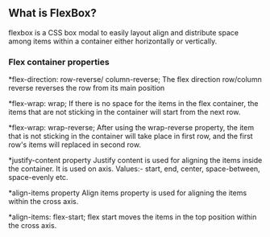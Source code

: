## What is FlexBox?
flexbox is a CSS box modal to easily layout align and distribute space among items
within a container either horizontally or vertically.

### Flex container properties
*flex-direction: row-reverse/ column-reverse;
The flex direction row/column reverse reverses the row from its main position

*flex-wrap: wrap;
If there is no space for the items in the flex container, the items that are not sticking in the container will start from the next row.

*flex-wrap: wrap-reverse;
After using the wrap-reverse property, the item that is not sticking in the container will take place in first row, and the first row's items will replaced in second row.

*justify-content property
Justify content is used for aligning the items inside the container. It is used on axis.
Values:- start, end, center, space-between, space-evenly etc.

*align-items property 
Align items property is used for aligning the items within the cross axis.

*align-items: flex-start;
flex start moves the items in the top position within the cross axis.
